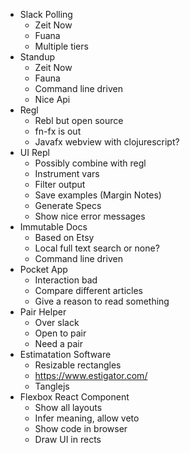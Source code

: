 * Slack Polling
  * Zeit Now
  * Fuana
  * Multiple tiers
* Standup
  * Zeit Now
  * Fauna
  * Command line driven
  * Nice Api
* Regl
  * Rebl but open source
  * fn-fx is out
  * Javafx webview with clojurescript?
* UI Repl
  * Possibly combine with regl
  * Instrument vars
  * Filter output
  * Save examples (Margin Notes)
  * Generate Specs
  * Show nice error messages
* Immutable Docs
  * Based on Etsy
  * Local full text search or none?
  * Command line driven
* Pocket App
  * Interaction bad
  * Compare different articles
  * Give a reason to read something
* Pair Helper
  * Over slack
  * Open to pair
  * Need a pair
* Estimatation Software
  * Resizable rectangles
  * https://www.estigator.com/
  * Tanglejs
* Flexbox React Component
  * Show all layouts
  * Infer meaning, allow veto
  * Show code in browser
  * Draw UI in rects
